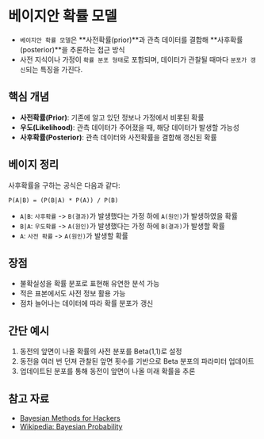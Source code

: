 # 베이지안 확률 모델

- `베이지안 확률 모델`은 **사전확률(prior)**과 관측 데이터를 결합해 **사후확률(posterior)**을 추론하는 접근 방식
- 사전 지식이나 가정이 `확률 분포 형태`로 포함되며, 데이터가 관찰될 때마다 `분포가 갱신`되는 특징을 가진다.

## 핵심 개념

- **사전확률(Prior)**: 기존에 알고 있던 정보나 가정에서 비롯된 확률
- **우도(Likelihood)**: 관측 데이터가 주어졌을 때, 해당 데이터가 발생할 가능성
- **사후확률(Posterior)**: 관측 데이터와 사전확률을 결합해 갱신된 확률

## 베이지 정리

사후확률을 구하는 공식은 다음과 같다:

```
P(A|B) = (P(B|A) * P(A)) / P(B)
```

- `A|B`: `사후확률` -> `B(결과)`가 발생했다는 가정 하에 `A(원인)`가 발생하였을 확률
- `B|A`: `우도확률` -> `A(원인)`가 발생했다는 가정 하에 `B(결과)`가 발생할 확률
- `A`: `사전 확률` -> `A(원인)`가 발생할 확률

## 장점

- 불확실성을 확률 분포로 표현해 유연한 분석 가능
- 적은 표본에서도 사전 정보 활용 가능
- 점차 늘어나는 데이터에 따라 확률 분포가 갱신

## 간단 예시

1. 동전의 앞면이 나올 확률의 사전 분포를 Beta(1,1)로 설정
2. 동전을 여러 번 던져 관찰된 앞면 횟수를 기반으로 Beta 분포의 파라미터 업데이트
3. 업데이트된 분포를 통해 동전이 앞면이 나올 미래 확률을 추론

## 참고 자료

- [Bayesian Methods for Hackers](https://github.com/CamDavidsonPilon/Probabilistic-Programming-and-Bayesian-Methods-for-Hackers)
- [Wikipedia: Bayesian Probability](https://en.wikipedia.org/wiki/Bayesian_probability)
